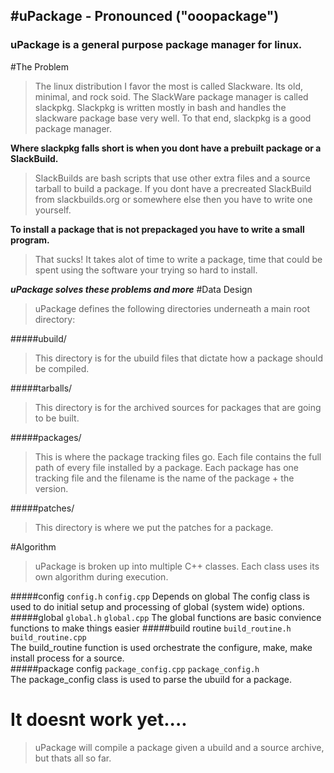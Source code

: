 #uPackage - Pronounced ("ooopackage")
---------

### uPackage is a general purpose package manager for linux.  

#The Problem
>   The linux distribution I favor the most is called Slackware.  Its old, minimal,
and rock soid.  The SlackWare package manager is called slackpkg.  Slackpkg
is written mostly in bash and handles the slackware package base very well.  To that
end, slackpkg is a good package manager.  

__**Where slackpkg falls short is when you dont have a prebuilt package or a SlackBuild.**__

>   SlackBuilds are bash scripts that use other extra files and a source tarball to build a
package.  If you dont have a precreated SlackBuild from slackbuilds.org or somewhere else
then you have to write one yourself.  

__**To install a package that is not prepackaged you have to write a small program.**__

>   That sucks!  It takes alot of time to write a package, time that could be spent using
the software your trying so hard to install.  

__*uPackage solves these problems and more*__
#Data Design

>   uPackage defines the following directories underneath a main root directory:

#####ubuild/
>   This directory is for the ubuild files that dictate how a package should
be compiled.  

#####tarballs/
>   This directory is for the archived sources for packages that are going to
be built.  

#####packages/
>   This is where the package tracking files go.  Each file contains the full
path of every file installed by a package.  Each package has one tracking file
and the filename is the name of the package + the version.

#####patches/
>  This directory is where we put the patches for a package.  

#Algorithm
>   uPackage is broken up into multiple C++ classes.  Each class uses its own
algorithm during execution.  

#####config
    `config.h` `config.cpp`
    Depends on global
    The config class is used to do initial setup and processing of global (system wide) options.  
#####global
    `global.h` `global.cpp`
    The global functions are basic convience functions to make things easier
#####build routine
    `build_routine.h` `build_routine.cpp`  
    The build_routine function is used orchestrate the configure, make, make install process for a source.  
#####package config
    `package_config.cpp` `package_config.h`  
    The package_config class is used to parse the ubuild for a package.  

# It doesnt work yet....
>   uPackage will compile a package given a ubuild and a source archive, but thats all so far.  
